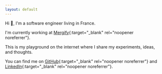 ```yaml
---
layout: default
---
```


Hi 👋, I'm a software engineer living in France.

I'm currently working at [Mergify](https://mergify.com){:target="\_blank" rel="noopener noreferrer"}.

This is my playground on the internet where I share my experiments, ideas, and thoughts.

You can find me on [GitHub](https://github.com/remyduthu){:target="\_blank" rel="noopener noreferrer"} and [LinkedIn](https://www.linkedin.com/in/remy-d/){:target="\_blank" rel="noopener noreferrer"}.
